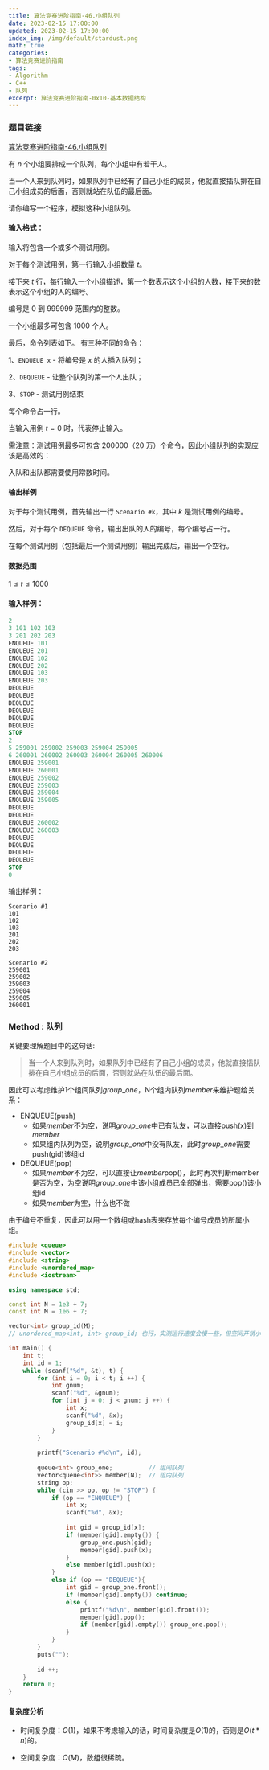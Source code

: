 ```yaml
---
title: 算法竞赛进阶指南-46.小组队列
date: 2023-02-15 17:00:00
updated: 2023-02-15 17:00:00
index_img: /img/default/stardust.png
math: true
categories:
- 算法竞赛进阶指南
tags: 
- Algorithm
- C++
- 队列
excerpt: 算法竞赛进阶指南-0x10-基本数据结构
---
```


### 题目链接

 [算法竞赛进阶指南-46.小组队列](https://www.acwing.com/problem/content/134/)

有 $n$ 个小组要排成一个队列，每个小组中有若干人。

当一个人来到队列时，如果队列中已经有了自己小组的成员，他就直接插队排在自己小组成员的后面，否则就站在队伍的最后面。

请你编写一个程序，模拟这种小组队列。

#### 输入格式：

输入将包含一个或多个测试用例。

对于每个测试用例，第一行输入小组数量 $t$。

接下来 $t$ 行，每行输入一个小组描述，第一个数表示这个小组的人数，接下来的数表示这个小组的人的编号。

编号是 $0$ 到 $999999$ 范围内的整数。

一个小组最多可包含 $1000$ 个人。

最后，命令列表如下。 有三种不同的命令：

1、`ENQUEUE x` - 将编号是 $x$ 的人插入队列；

2、`DEQUEUE` - 让整个队列的第一个人出队；

3、`STOP` - 测试用例结束

每个命令占一行。

当输入用例 $t=0$ 时，代表停止输入。

需注意：测试用例最多可包含 $200000$（$20$ 万）个命令，因此小组队列的实现应该是高效的：

入队和出队都需要使用常数时间。

#### 输出样例

对于每个测试用例，首先输出一行 `Scenario #k`，其中 $k$ 是测试用例的编号。

然后，对于每个 `DEQUEUE` 命令，输出出队的人的编号，每个编号占一行。

在每个测试用例（包括最后一个测试用例）输出完成后，输出一个空行。

#### 数据范围

$1 \le t \le 1000$

#### 输入样例：

```sql
2
3 101 102 103
3 201 202 203
ENQUEUE 101
ENQUEUE 201
ENQUEUE 102
ENQUEUE 202
ENQUEUE 103
ENQUEUE 203
DEQUEUE
DEQUEUE
DEQUEUE
DEQUEUE
DEQUEUE
DEQUEUE
STOP
2
5 259001 259002 259003 259004 259005
6 260001 260002 260003 260004 260005 260006
ENQUEUE 259001
ENQUEUE 260001
ENQUEUE 259002
ENQUEUE 259003
ENQUEUE 259004
ENQUEUE 259005
DEQUEUE
DEQUEUE
ENQUEUE 260002
ENQUEUE 260003
DEQUEUE
DEQUEUE
DEQUEUE
DEQUEUE
STOP
0
```

输出样例：

```nginx
Scenario #1
101
102
103
201
202
203

Scenario #2
259001
259002
259003
259004
259005
260001
```

### Method : 队列

关键要理解题目中的这句话:

> 当一个人来到队列时，如果队列中已经有了自己小组的成员，他就直接插队排在自己小组成员的后面，否则就站在队伍的最后面。

因此可以考虑维护1个组间队列$group\_one$，N个组内队列$member$来维护题给关系：

- ENQUEUE(push)
  - 如果$member$不为空，说明$group\_one$中已有队友，可以直接push(x)到$member$
  - 如果组内队列为空，说明$group\_one$中没有队友，此时$group\_one$需要push(gid)该组id
- DEQUEUE(pop)
  - 如果$member$不为空，可以直接让$member$pop()，此时再次判断member是否为空，为空说明$group\_one$中该小组成员已全部弹出，需要pop()该小组id
  - 如果$member$为空，什么也不做

由于编号不重复，因此可以用一个数组或hash表来存放每个编号成员的所属小组。


```c++
#include <queue>
#include <vector>
#include <string>
#include <unordered_map>
#include <iostream>

using namespace std;

const int N = 1e3 + 7;
const int M = 1e6 + 7;

vector<int> group_id(M); 
// unordered_map<int, int> group_id; 也行，实测运行速度会慢一些，但空间开销小

int main() {
    int t;
    int id = 1;
    while (scanf("%d", &t), t) {
        for (int i = 0; i < t; i ++) {
            int gnum;
            scanf("%d", &gnum);
            for (int j = 0; j < gnum; j ++) {
                int x;
                scanf("%d", &x);
                group_id[x] = i;
            }
        }
        
        printf("Scenario #%d\n", id);
        
        queue<int> group_one;          // 组间队列
        vector<queue<int>> member(N);  // 组内队列
        string op;
        while (cin >> op, op != "STOP") {
            if (op == "ENQUEUE") {
                int x;
                scanf("%d", &x);
                
                int gid = group_id[x];
                if (member[gid].empty()) {
                    group_one.push(gid);
                    member[gid].push(x);
                }
                else member[gid].push(x);
            }
            else if (op == "DEQUEUE"){
                int gid = group_one.front();
                if (member[gid].empty()) continue;
                else {
                    printf("%d\n", member[gid].front());
                    member[gid].pop();
                    if (member[gid].empty()) group_one.pop();
                }
            }
        }
        puts("");
        
        id ++;
    }
    return 0;
}
```

#### 复杂度分析

- 时间复杂度：${O(1)}$，如果不考虑输入的话，时间复杂度是$O(1)$的，否则是$O(t * n)$的。

- 空间复杂度：${O(M)}$，数组很稀疏。